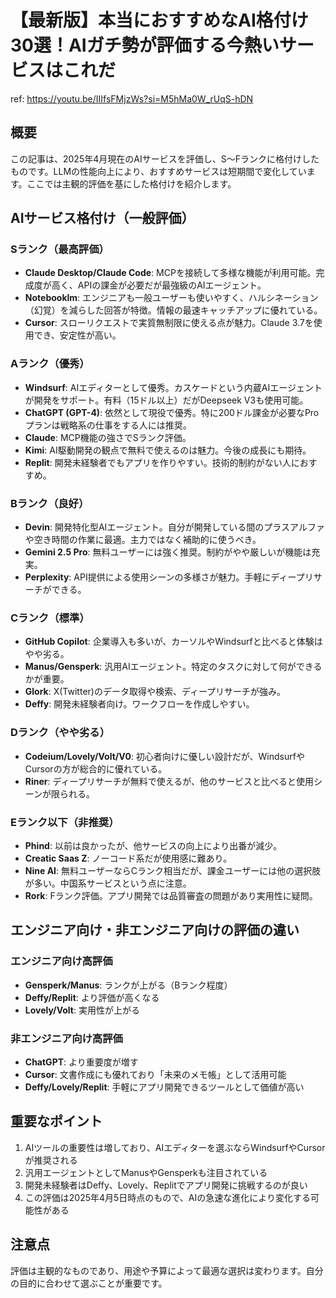# 【最新版】本当におすすめなAI格付け30選！AIガチ勢が評価する今熱いサービスはこれだ

ref:  <https://youtu.be/IIIfsFMjzWs?si=M5hMa0W_rUqS-hDN>

## 概要

この記事は、2025年4月現在のAIサービスを評価し、S〜Fランクに格付けしたものです。LLMの性能向上により、おすすめサービスは短期間で変化しています。ここでは主観的評価を基にした格付けを紹介します。

## AIサービス格付け（一般評価）

### Sランク（最高評価）

- **Claude Desktop/Claude Code**: MCPを接続して多様な機能が利用可能。完成度が高く、APIの課金が必要だが最強級のAIエージェント。
- **Notebooklm**: エンジニアも一般ユーザーも使いやすく、ハルシネーション（幻覚）を減らした回答が特徴。情報の最速キャッチアップに優れている。
- **Cursor**: スローリクエストで実質無制限に使える点が魅力。Claude 3.7を使用でき、安定性が高い。

### Aランク（優秀）

- **Windsurf**: AIエディターとして優秀。カスケードという内蔵AIエージェントが開発をサポート。有料（15ドル以上）だがDeepseek V3も使用可能。
- **ChatGPT (GPT-4)**: 依然として現役で優秀。特に200ドル課金が必要なProプランは戦略系の仕事をする人には推奨。
- **Claude**: MCP機能の強さでSランク評価。
- **Kimi**: AI駆動開発の観点で無料で使えるのは魅力。今後の成長にも期待。
- **Replit**: 開発未経験者でもアプリを作りやすい。技術的制約がない人におすすめ。

### Bランク（良好）

- **Devin**: 開発特化型AIエージェント。自分が開発している間のプラスアルファや空き時間の作業に最適。主力ではなく補助的に使うべき。
- **Gemini 2.5 Pro**: 無料ユーザーには強く推奨。制約がやや厳しいが機能は充実。
- **Perplexity**: API提供による使用シーンの多様さが魅力。手軽にディープリサーチができる。

### Cランク（標準）

- **GitHub Copilot**: 企業導入も多いが、カーソルやWindsurfと比べると体験はやや劣る。
- **Manus/Gensperk**: 汎用AIエージェント。特定のタスクに対して何ができるかが重要。
- **Glork**: X(Twitter)のデータ取得や検索、ディープリサーチが強み。
- **Deffy**: 開発未経験者向け。ワークフローを作成しやすい。

### Dランク（やや劣る）

- **Codeium/Lovely/Volt/V0**: 初心者向けに優しい設計だが、WindsurfやCursorの方が総合的に優れている。
- **Riner**: ディープリサーチが無料で使えるが、他のサービスと比べると使用シーンが限られる。

### Eランク以下（非推奨）

- **Phind**: 以前は良かったが、他サービスの向上により出番が減少。
- **Creatic Saas Z**: ノーコード系だが使用感に難あり。
- **Nine AI**: 無料ユーザーならCランク相当だが、課金ユーザーには他の選択肢が多い。中国系サービスという点に注意。
- **Rork**: Fランク評価。アプリ開発では品質審査の問題があり実用性に疑問。

## エンジニア向け・非エンジニア向けの評価の違い

### エンジニア向け高評価

- **Gensperk/Manus**: ランクが上がる（Bランク程度）
- **Deffy/Replit**: より評価が高くなる
- **Lovely/Volt**: 実用性が上がる

### 非エンジニア向け高評価

- **ChatGPT**: より重要度が増す
- **Cursor**: 文書作成にも優れており「未来のメモ帳」として活用可能
- **Deffy/Lovely/Replit**: 手軽にアプリ開発できるツールとして価値が高い

## 重要なポイント

1. AIツールの重要性は増しており、AIエディターを選ぶならWindsurfやCursorが推奨される
2. 汎用エージェントとしてManusやGensperkも注目されている
3. 開発未経験者はDeffy、Lovely、Replitでアプリ開発に挑戦するのが良い
4. この評価は2025年4月5日時点のもので、AIの急速な進化により変化する可能性がある

## 注意点

評価は主観的なものであり、用途や予算によって最適な選択は変わります。自分の目的に合わせて選ぶことが重要です。
